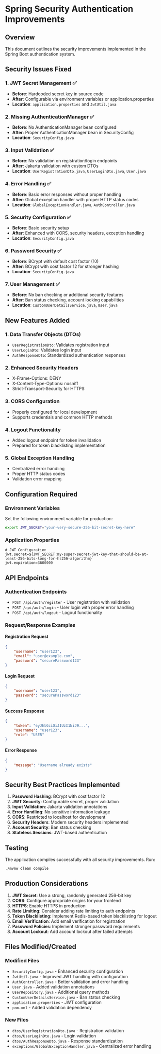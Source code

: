 # Spring Security Authentication Improvements

## Overview
This document outlines the security improvements implemented in the Spring Boot authentication system.

## Security Issues Fixed

### 1. **JWT Secret Management** ✅
- **Before**: Hardcoded secret key in source code
- **After**: Configurable via environment variables or application.properties
- **Location**: `application.properties` and `JwtUtil.java`

### 2. **Missing AuthenticationManager** ✅
- **Before**: No AuthenticationManager bean configured
- **After**: Proper AuthenticationManager bean in SecurityConfig
- **Location**: `SecurityConfig.java`

### 3. **Input Validation** ✅
- **Before**: No validation on registration/login endpoints
- **After**: Jakarta validation with custom DTOs
- **Location**: `UserRegistrationDto.java`, `UserLoginDto.java`, `User.java`

### 4. **Error Handling** ✅
- **Before**: Basic error responses without proper handling
- **After**: Global exception handler with proper HTTP status codes
- **Location**: `GlobalExceptionHandler.java`, `AuthController.java`

### 5. **Security Configuration** ✅
- **Before**: Basic security setup
- **After**: Enhanced with CORS, security headers, exception handling
- **Location**: `SecurityConfig.java`

### 6. **Password Security** ✅
- **Before**: BCrypt with default cost factor (10)
- **After**: BCrypt with cost factor 12 for stronger hashing
- **Location**: `SecurityConfig.java`

### 7. **User Management** ✅
- **Before**: No ban checking or additional security features
- **After**: Ban status checking, account locking capabilities
- **Location**: `CustomUserDetailsService.java`, `User.java`

## New Features Added

### 1. **Data Transfer Objects (DTOs)**
- `UserRegistrationDto`: Validates registration input
- `UserLoginDto`: Validates login input  
- `AuthResponseDto`: Standardized authentication responses

### 2. **Enhanced Security Headers**
- X-Frame-Options: DENY
- X-Content-Type-Options: nosniff
- Strict-Transport-Security for HTTPS

### 3. **CORS Configuration**
- Properly configured for local development
- Supports credentials and common HTTP methods

### 4. **Logout Functionality**
- Added logout endpoint for token invalidation
- Prepared for token blacklisting implementation

### 5. **Global Exception Handling**
- Centralized error handling
- Proper HTTP status codes
- Validation error mapping

## Configuration Required

### Environment Variables
Set the following environment variable for production:
```bash
export JWT_SECRET="your-very-secure-256-bit-secret-key-here"
```

### Application Properties
```properties
# JWT Configuration
jwt.secret=${JWT_SECRET:my-super-secret-jwt-key-that-should-be-at-least-256-bits-long-for-hs256-algorithm}
jwt.expiration=3600000
```

## API Endpoints

### Authentication Endpoints
- `POST /api/auth/register` - User registration with validation
- `POST /api/auth/login` - User login with proper error handling
- `POST /api/auth/logout` - Logout functionality

### Request/Response Examples

#### Registration Request
```json
{
    "username": "user123",
    "email": "user@example.com",
    "password": "securePassword123"
}
```

#### Login Request
```json
{
    "username": "user123",
    "password": "securePassword123"
}
```

#### Success Response
```json
{
    "token": "eyJhbGciOiJIUzI1NiJ9...",
    "username": "user123",
    "role": "USER"
}
```

#### Error Response
```json
{
    "message": "Username already exists"
}
```

## Security Best Practices Implemented

1. **Password Hashing**: BCrypt with cost factor 12
2. **JWT Security**: Configurable secret, proper validation
3. **Input Validation**: Jakarta validation annotations
4. **Error Handling**: No sensitive information leakage
5. **CORS**: Restricted to localhost for development
6. **Security Headers**: Modern security headers implemented
7. **Account Security**: Ban status checking
8. **Stateless Sessions**: JWT-based authentication

## Testing
The application compiles successfully with all security improvements. Run:
```bash
./mvnw clean compile
```

## Production Considerations

1. **JWT Secret**: Use a strong, randomly generated 256-bit key
2. **CORS**: Configure appropriate origins for your frontend
3. **HTTPS**: Enable HTTPS in production
4. **Rate Limiting**: Consider adding rate limiting to auth endpoints
5. **Token Blacklisting**: Implement Redis-based token blacklisting for logout
6. **Email Verification**: Add email verification for registration
7. **Password Policies**: Implement stronger password requirements
8. **Account Lockout**: Add account lockout after failed attempts

## Files Modified/Created

### Modified Files
- `SecurityConfig.java` - Enhanced security configuration
- `JwtUtil.java` - Improved JWT handling with configuration
- `AuthController.java` - Better validation and error handling
- `User.java` - Added validation annotations
- `UserRepository.java` - Additional query methods
- `CustomUserDetailsService.java` - Ban status checking
- `application.properties` - JWT configuration
- `pom.xml` - Added validation dependency

### New Files
- `dtos/UserRegistrationDto.java` - Registration validation
- `dtos/UserLoginDto.java` - Login validation
- `dtos/AuthResponseDto.java` - Response standardization
- `exceptions/GlobalExceptionHandler.java` - Centralized error handling

